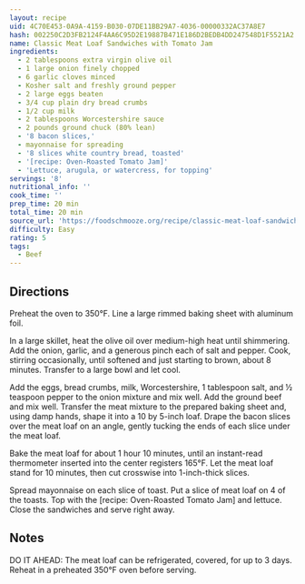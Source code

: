 ```yaml
---
layout: recipe
uid: 4C70E453-0A9A-4159-B030-07DE11BB29A7-4036-00000332AC37A8E7
hash: 002250C2D3FB2124F4AA6C95D2E19887B471E186D2BEDB4DD247548D1F5521A2
name: Classic Meat Loaf Sandwiches with Tomato Jam
ingredients:
  - 2 tablespoons extra virgin olive oil
  - 1 large onion finely chopped
  - 6 garlic cloves minced
  - Kosher salt and freshly ground pepper
  - 2 large eggs beaten
  - 3/4 cup plain dry bread crumbs
  - 1/2 cup milk
  - 2 tablespoons Worcestershire sauce
  - 2 pounds ground chuck (80% lean)
  - '8 bacon slices,'
  - mayonnaise for spreading
  - '8 slices white country bread, toasted'
  - '[recipe: Oven-Roasted Tomato Jam]'
  - 'Lettuce, arugula, or watercress, for topping'
servings: '8'
nutritional_info: ''
cook_time: ''
prep_time: 20 min
total_time: 20 min
source_url: 'https://foodschmooze.org/recipe/classic-meat-loaf-sandwiches-with-tomato-jam/'
difficulty: Easy
rating: 5
tags:
  - Beef
---
```


## Directions

Preheat the oven to 350°F. Line a large rimmed baking sheet with aluminum foil.

In a large skillet, heat the olive oil over medium-high heat until shimmering. Add the onion, garlic, and a generous pinch each of salt and pepper. Cook, stirring occasionally, until softened and just starting to brown, about 8 minutes. Transfer to a large bowl and let cool.

Add the eggs, bread crumbs, milk, Worcestershire, 1 tablespoon salt, and ½ teaspoon pepper to the onion mixture and mix well. Add the ground beef and mix well. Transfer the meat mixture to the prepared baking sheet and, using damp hands, shape it into a 10 by 5-inch loaf. Drape the bacon slices over the meat loaf on an angle, gently tucking the ends of each slice under the meat loaf.

Bake the meat loaf for about 1 hour 10 minutes, until an instant-read thermometer inserted into the center registers 165°F. Let the meat loaf stand for 10 minutes, then cut crosswise into 1-inch-thick slices.

Spread mayonnaise on each slice of toast. Put a slice of meat loaf on 4 of the toasts. Top with the [recipe: Oven-Roasted Tomato Jam] and lettuce. Close the sandwiches and serve right away.
## Notes

DO IT AHEAD: The meat loaf can be refrigerated, covered, for up to 3 days. Reheat in a preheated 350°F oven before serving.
